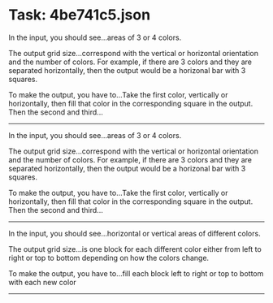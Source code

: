 # Task: 4be741c5.json

In the input, you should see...areas of 3 or 4 colors.

The output grid size...correspond with the vertical or horizontal orientation and the number of colors. For example, if there are 3 colors and they are separated horizontally, then the output would be a horizonal bar with 3 squares.

To make the output, you have to...Take the first color, vertically or horizontally, then fill that color in the corresponding square in the output. Then the second and third...

---

In the input, you should see...areas of 3 or 4 colors.

The output grid size...correspond with the vertical or horizontal orientation and the number of colors. For example, if there are 3 colors and they are separated horizontally, then the output would be a horizonal bar with 3 squares.

To make the output, you have to...Take the first color, vertically or horizontally, then fill that color in the corresponding square in the output. Then the second and third...

---

In the input, you should see...horizontal or vertical areas of different colors.

The output grid size...is one block for each different color either from left to right or top to bottom depending on how the colors change.

To make the output, you have to...fill each block left to right or top to bottom with each new color

---


